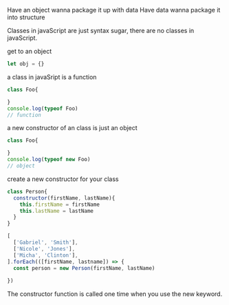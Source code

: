 Have an object wanna package it up with data
Have data wanna package it into structure

Classes in javaScript are just syntax sugar, there are no classes in javaScript.


get to an object
```js
let obj = {}
```

a class in javaSript is a function
```js
class Foo{

}
console.log(typeof Foo)
// function
```

a new constructor of an class is just an object
```js
class Foo{

}
console.log(typeof new Foo)
// object
```

create a new constructor for your class
```js
class Person{
  constructor(firstName, lastName){
    this.firstName = firstName
    this.lastName = lastName
  }
}

[
  ['Gabriel', 'Smith'],
  ['Nicole', 'Jones'],
  ['Micha', 'Clinton'],
].forEach(([firstName, lastname]) => {
  const person = new Person(firstName, lastName)
  
})
```

The constructor function is called one time when you use the new keyword.